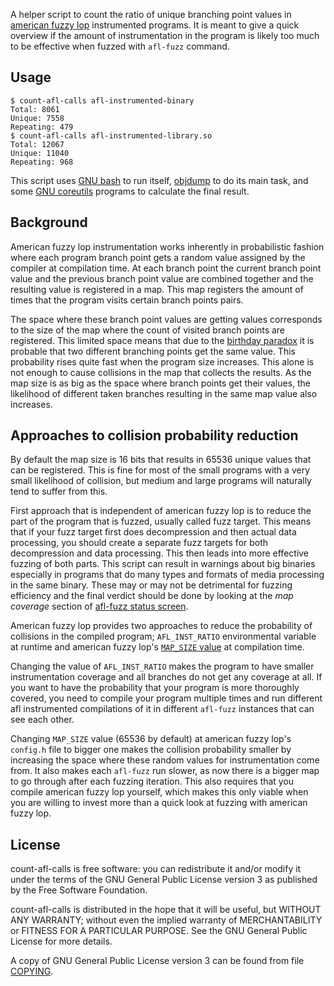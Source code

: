 A helper script to count the ratio of unique branching point values in
[american fuzzy lop](http://lcamtuf.coredump.cx/afl/) instrumented
programs. It is meant to give a quick overview if the amount of
instrumentation in the program is likely too much to be effective when
fuzzed with `afl-fuzz` command.

## Usage

```
$ count-afl-calls afl-instrumented-binary
Total: 8061
Unique: 7558
Repeating: 479
$ count-afl-calls afl-instrumented-library.so
Total: 12067
Unique: 11040
Repeating: 968
```

This script uses [GNU bash](https://www.gnu.org/software/bash/) to run
itself, [objdump](https://www.gnu.org/software/binutils/) to do its
main task, and some
[GNU coreutils](https://www.gnu.org/software/coreutils/coreutils.html)
programs to calculate the final result.

## Background

American fuzzy lop instrumentation works inherently in probabilistic
fashion where each program branch point gets a random value assigned
by the compiler at compilation time. At each branch point the current
branch point value and the previous branch point value are combined
together and the resulting value is registered in a map. This map
registers the amount of times that the program visits certain branch
points pairs.

The space where these branch point values are getting values
corresponds to the size of the map where the count of visited branch
points are registered. This limited space means that due to the
[birthday paradox](https://en.wikipedia.org/wiki/Birthday_problem) it
is probable that two different branching points get the same
value. This probability rises quite fast when the program size
increases. This alone is not enough to cause collisions in the map
that collects the results. As the map size is as big as the space
where branch points get their values, the likelihood of different
taken branches resulting in the same map value also increases.

## Approaches to collision probability reduction

By default the map size is 16 bits that results in 65536 unique values
that can be registered. This is fine for most of the small programs
with a very small likelihood of collision, but medium and large
programs will naturally tend to suffer from this.

First approach that is independent of american fuzzy lop is to reduce
the part of the program that is fuzzed, usually called fuzz
target. This means that if your fuzz target first does decompression
and then actual data processing, you should create a separate fuzz
targets for both decompression and data processing. This then leads
into more effective fuzzing of both parts. This script can result in
warnings about big binaries especially in programs that do many types
and formats of media processing in the same binary. These may or may
not be detrimental for fuzzing efficiency and the final verdict should
be done by looking at the *map coverage* section of
[afl-fuzz status screen](http://lcamtuf.coredump.cx/afl/status_screen.txt).

American fuzzy lop provides two approaches to reduce the probability
of collisions in the compiled program; `AFL_INST_RATIO` environmental
variable at runtime and american fuzzy lop's
[`MAP_SIZE` value](https://github.com/mirrorer/afl/blob/master/config.h#L310)
at compilation time.

Changing the value of `AFL_INST_RATIO` makes the program to have
smaller instrumentation coverage and all branches do not get any
coverage at all. If you want to have the probability that your program
is more thoroughly covered, you need to compile your program multiple
times and run different afl instrumented compilations of it in
different `afl-fuzz` instances that can see each other.

Changing `MAP_SIZE` value (65536 by default) at american fuzzy lop's
`config.h` file to bigger one makes the collision probability smaller
by increasing the space where these random values for instrumentation
come from. It also makes each `afl-fuzz` run slower, as now there is a
bigger map to go through after each fuzzing iteration. This also
requires that you compile american fuzzy lop yourself, which makes
this only viable when you are willing to invest more than a quick look
at fuzzing with american fuzzy lop.

## License

count-afl-calls is free software: you can redistribute it and/or modify
it under the terms of the GNU General Public License version 3 as
published by the Free Software Foundation.

count-afl-calls is distributed in the hope that it will be useful,
but WITHOUT ANY WARRANTY; without even the implied warranty of
MERCHANTABILITY or FITNESS FOR A PARTICULAR PURPOSE.  See the
GNU General Public License for more details.

A copy of GNU General Public License version 3 can be found from file
[COPYING](COPYING).
